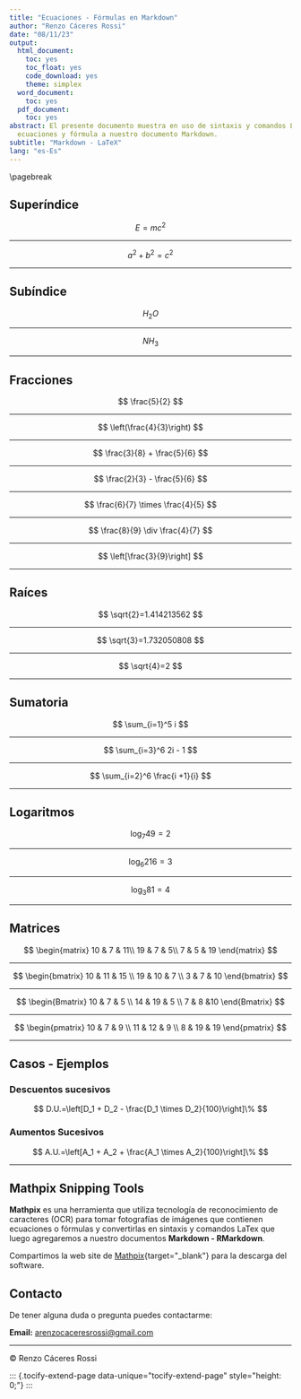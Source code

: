 ```yaml
---
title: "Ecuaciones - Fórmulas en Markdown"
author: "Renzo Cáceres Rossi"
date: "08/11/23"
output:
  html_document:
    toc: yes
    toc_float: yes
    code_download: yes
    theme: simplex
  word_document:
    toc: yes
  pdf_document:
    toc: yes
abstract: El presente documento muestra en uso de sintaxis y comandos LaTeX para añadir
  ecuaciones y fórmula a nuestro documento Markdown.
subtitle: "Markdown - LaTeX"
lang: "es-Es"
---
```



\pagebreak


<!-- Añadir ecuaciones y fórmulas a nuestro documento Markdown con LaTeX -->

## Superíndice

$$
E=mc^2
$$

------------------------------------------------------------------------

$$
a^2 + b^2 = c^2
$$

------------------------------------------------------------------------

## Subíndice

$$
H_2O
$$

------------------------------------------------------------------------

$$
NH_3
$$

------------------------------------------------------------------------

## Fracciones

$$
\frac{5}{2}
$$

------------------------------------------------------------------------

$$
\left(\frac{4}{3}\right)
$$

------------------------------------------------------------------------

$$
\frac{3}{8} + \frac{5}{6}
$$

------------------------------------------------------------------------

$$
\frac{2}{3} - \frac{5}{6}
$$

------------------------------------------------------------------------

$$
\frac{6}{7} \times \frac{4}{5}
$$

------------------------------------------------------------------------

$$
\frac{8}{9} \div \frac{4}{7}
$$

------------------------------------------------------------------------

$$
\left[\frac{3}{9}\right]
$$

------------------------------------------------------------------------

## Raíces

$$
\sqrt{2}=1.414213562
$$

------------------------------------------------------------------------

$$
\sqrt{3}=1.732050808
$$

------------------------------------------------------------------------

$$
\sqrt{4}=2
$$

------------------------------------------------------------------------

## Sumatoria

$$
\sum_{i=1}^5 i
$$

------------------------------------------------------------------------

$$
\sum_{i=3}^6 2i - 1
$$

------------------------------------------------------------------------

$$
\sum_{i=2}^6 \frac{i +1}{i}
$$

------------------------------------------------------------------------

## Logaritmos

$$
\log_{7}49=2
$$

------------------------------------------------------------------------

$$
\log_{6}216=3
$$

------------------------------------------------------------------------

$$
\log_{3}81=4
$$

------------------------------------------------------------------------

## Matrices

$$
\begin{matrix}
10 & 7 & 11\\
19 & 7 & 5\\
7 & 5 & 19
\end{matrix}
$$

------------------------------------------------------------------------

$$
\begin{bmatrix}
10 & 11 & 15 \\
19 & 10 & 7 \\
3 & 7 & 10
\end{bmatrix}
$$

------------------------------------------------------------------------

$$
\begin{Bmatrix}
10 & 7 & 5 \\
14 & 19 & 5 \\
7 & 8 &10
\end{Bmatrix}
$$

------------------------------------------------------------------------

$$
\begin{pmatrix}
10 & 7 & 9 \\
11 & 12 & 9 \\
8 & 19 & 19
\end{pmatrix}
$$

------------------------------------------------------------------------

## Casos - Ejemplos

### Descuentos sucesivos

$$
D.U.=\left[D_1 + D_2 - \frac{D_1 \times D_2}{100}\right]\%
$$

### Aumentos Sucesivos

$$
A.U.=\left[A_1 + A_2 + \frac{A_1 \times A_2}{100}\right]\%
$$

------------------------------------------------------------------------

## Mathpix Snipping Tools

**Mathpix** es una herramienta que utiliza tecnología de reconocimiento de caracteres (OCR) para tomar fotografías de imágenes que contienen ecuaciones o fórmulas y convertirlas en sintaxis y comandos LaTex que luego agregaremos a nuestro documentos **Markdown - RMarkdown**.

Compartimos la web site de [Mathpix](https://mathpix.com/snipping-tool "Descarga Mathpix"){target="_blank"} para la descarga del software.


## Contacto

De tener alguna duda o pregunta puedes contactarme:

**Email:**&#160;<a href="mailto:arenzocaceresrossi@gmail.com" title="Email Renzo">arenzocaceresrossi@gmail.com</a>

---
&copy; Renzo Cáceres Rossi


::: {.tocify-extend-page data-unique="tocify-extend-page" style="height: 0;"}
:::
